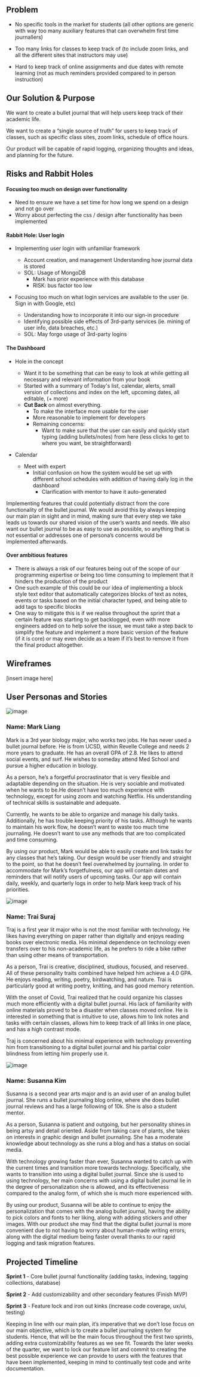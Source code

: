 ## Problem
- No specific tools in the market for students (all other options are generic with way too many auxiliary features that can overwhelm first time journallers)

- Too many links for classes to keep track of (to include zoom links, and all the different sites that instructors may use)

- Hard to keep track of online assignments and due dates  with remote learning (not as much reminders provided compared to in person instruction)   


## Our Solution & Purpose
We want to create a bullet journal that will help users keep track of their academic life.

We want to create a “single source of truth” for users to keep track of classes, such as specific class sites, zoom links, schedule of office hours.

Our product will be capable of rapid logging, organizing thoughts and ideas, and planning for the future.


## Risks and Rabbit Holes
#### Focusing too much on design over functionality
- Need to ensure we have a set time for how long we spend on a design and not go over
- Worry about perfecting the css / design after functionality has been implemented


#### Rabbit Hole: User login
- Implementing user login with unfamiliar framework
  - Account creation, and management
  Understanding how journal data is stored
  - SOL: Usage of MongoDB
    - Mark has prior experience with this database
    - RISK: bus factor too low

- Focusing too much on what login services are available to the user (ie. Sign in with Google, etc)
  - Understanding how to incorporate it into our sign-in procedure
  - Identifying possible side effects of 3rd-party services (ie. mining of user info, data breaches, etc.)
  - SOL: May forgo usage of 3rd-party logins


#### The Dashboard
- Hole in the concept
  - Want it to be something that can be easy to look at while getting all necessary and relevant information from your book
  - Started with a summary of Today's list, calendar, alerts, small version of collections and index on the left, upcoming dates, all editable, (+ more)
  - **Cut Back** on almost everything. 
    - To make the interface more usable for the user
    - More reasonable to implement for developers
    - Remaining concerns:
       - Want to make sure that the user can easily and quickly start typing (adding bullets/notes) from here (less clicks to get to where you want, be straightforward)

- Calendar
  - Meet with expert 
    - Initial confusion on how the system would be set up with different school schedules with addition of having daily log in the dashboard
      - Clarification with mentor to have it auto-generated

Implementing features that could potentially distract from the core functionality of the bullet journal. We would avoid this by always keeping our main plan in sight and in mind, making sure that every step we take leads us towards our shared vision of the user’s wants and needs. We also want our bullet journal to be as easy to use as possible, so anything that is not essential or addresses one of persona’s concerns would be implemented afterwards.

#### Over ambitious features
- There is always a risk of our features being out of the scope of our programming expertise or being too time consuming to implement that it hinders the production of the product
- One such example of this could be our idea of implementing a block style text editor that automatically categorizes blocks of text as notes, events or tasks based on the initial character typed, and being able to add tags to specific blocks
- One way to mitigate this is if we realise throughout the sprint that a certain feature was starting to get backlogged, even with more engineers added on to help solve the issue, we must take a step back to simplify the feature and implement a more basic version of the feature (if it is core) or may even decide as a team if it’s best to remove it from the final product altogether. 


## Wireframes
[insert image here]

## User Personas and Stories

![image](https://user-images.githubusercontent.com/56616510/116929664-9c34e380-ac13-11eb-901b-c967f94ad135.png)
### Name: Mark Liang
Mark is a 3rd year biology major, who works two jobs. He has never used a bullet journal before. He is from UCSD, within Revelle College and needs 2 more years to graduate. He has an overall GPA of 2.8. He likes to attend social events, and surf. He wishes to someday attend Med School and pursue a higher education in biology. 

As a person, he’s a forgetful procrastinator that is very flexible and adaptable depending on the situation. He is very sociable and motivated when he wants to be.He doesn’t have too much experience with technology, except for using zoom and watching Netflix. His understanding of technical skills is sustainable and adequate. 

Currently, he wants to be able to organize and manage his daily tasks. Additionally, he has trouble keeping priority of his tasks. Although he wants to maintain his work flow, he doesn’t want to waste too much time journaling. He doesn’t want to use any methods that are too complicated and time consuming. 

By using our product, Mark would be able to easily create and link tasks for any classes that he’s taking. Our design would be user friendly and straight to the point, so that he doesn’t feel overwhelmed by journaling. In order to accommodate for Mark’s forgetfulness, our app will contain dates and reminders that will notify users of upcoming tasks. Our app will contain daily, weekly, and quarterly logs in order to help Mark keep track of his priorities.  




![image](https://user-images.githubusercontent.com/56616510/116929534-6bed4500-ac13-11eb-9d06-f2207b84091d.png)
### Name: Trai Suraj
Traj is a first year lit major who is not the most familiar with technology. He likes having everything on paper rather than digitally and enjoys reading books over electronic media. His minimal dependence on technology even transfers over to his non-academic life, as he prefers to ride a bike rather than using other means of transportation.

As a person, Trai is creative, disciplined, studious, focused, and reserved. All of these personality traits combined have helped him achieve a 4.0 GPA. He enjoys reading, writing, poetry, birdwatching, and nature. Trai is particularly good at writing poetry, knitting, and has good memory retention. 

With the onset of Covid, Trai realized that he could organize his classes much more efficiently with a digital bullet journal. His lack of familiarity with online materials proved to be a disaster when classes moved online. He is interested in something that is intuitive to use, allows him to link notes and tasks with certain classes, allows him to keep track of all links in one place, and has a high contrast mode.

Traj is concerned about his minimal experience with technology preventing him from transitioning to a digital bullet journal and his partial color blindness from letting him properly use it. 



![image](https://user-images.githubusercontent.com/56616510/116929723-ae168680-ac13-11eb-958b-3e6bba76556b.png)
### Name: Susanna Kim
Susanna is a second year arts major and is an avid user of an analog bullet journal. She runs a bullet journaling blog online, where she does bullet journal reviews and has a large following of 10k. She is also a student mentor. 

As a person, Susanna is patient and outgoing, but her personality shines in being artsy and detail oriented. Aside from taking care of plants, she takes on interests in graphic design and bullet journaling. She has a moderate knowledge about technology as she runs a blog and has a status on social media. 

With technology growing faster than ever, Susanna wanted to catch up with the current times and transition more towards technology. Specifically, she wants to transition into using a digital bullet journal. Since she is used to using technology, her main concerns with using a digital bullet journal lie in the degree of personalization she is allowed, and its effectiveness compared to the analog form, of which she is much more experienced with.

By using our product, Susanna will be able to continue to enjoy the personalization that comes with the analog bullet journal, having the ability to pick colors and fonts to her liking, along with adding stickers and other images. With our product she may find that the digital bullet journal is more convenient due to not having to worry about human-made writing errors, along with the digital medium being faster overall thanks to our rapid logging and task migration features.


## Projected Timeline
**Sprint 1** - Core bullet journal functionality (adding tasks, indexing, tagging collections, database)

**Sprint 2** - Add customizability and other secondary features (Finish MVP)

**Sprint 3** - Feature lock and iron out kinks (increase code coverage, ux/ui, testing)

Keeping in line with our main plan, it’s imperative that we don’t lose focus on our main objective, which is to create a bullet journaling system for students. Hence, that will be the main focus throughout the first two sprints, adding extra customizability features as we see fit. Towards the later weeks of the quarter, we want to lock our feature list and commit to creating the best possible experience we can provide to users with the features that have been implemented, keeping in mind to continually test code and write documentation.
